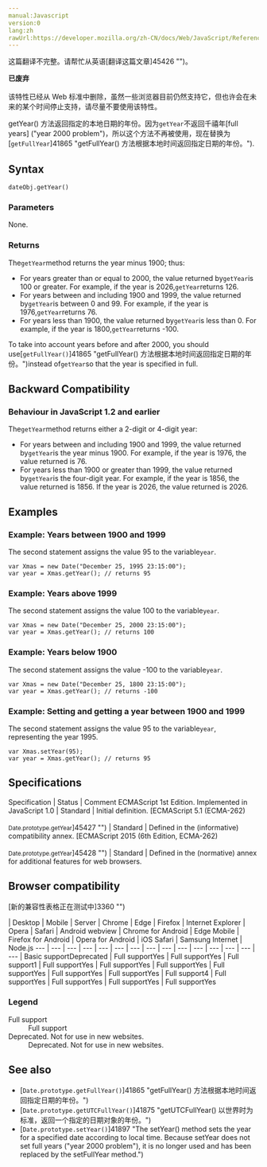 ```yaml
---
manual:Javascript
version:0
lang:zh
rawUrl:https://developer.mozilla.org/zh-CN/docs/Web/JavaScript/Reference/Global_Objects/Date/getYear
---
```




这篇翻译不完整。请帮忙从英语[翻译这篇文章]45426 "")。






**已废弃**<br></br>该特性已经从 Web 标准中删除，虽然一些浏览器目前仍然支持它，但也许会在未来的某个时间停止支持，请尽量不要使用该特性。





getYear() 方法返回指定的本地日期的年份。因为`getYear`不返回千禧年[full years] (&quot;year 2000 problem&quot;)，所以这个方法不再被使用，现在替换为[`getFullYear`]41865 "getFullYear() 方法根据本地时间返回指定日期的年份。").


## Syntax<a name="Syntax"></a>

```
dateObj.getYear() 
```

### Parameters<a name="Parameters"></a>


None.


### Returns<a name="Description"></a>


The`getYear`method returns the year minus 1900; thus:


* For years greater than or equal to 2000, the value returned by`getYear`is 100 or greater. For example, if the year is 2026,`getYear`returns 126.
* For years between and including 1900 and 1999, the value returned by`getYear`is between 0 and 99. For example, if the year is 1976,`getYear`returns 76.
* For years less than 1900, the value returned by`getYear`is less than 0. For example, if the year is 1800,`getYear`returns -100.


To take into account years before and after 2000, you should use[`getFullYear()`]41865 "getFullYear() 方法根据本地时间返回指定日期的年份。")instead of`getYear`so that the year is specified in full.


## Backward Compatibility<a name="Backward_Compatibility"></a>

### Behaviour in JavaScript 1.2 and earlier<a name="JavaScript_1.2_and_earlier"></a>


The`getYear`method returns either a 2-digit or 4-digit year:


* For years between and including 1900 and 1999, the value returned by`getYear`is the year minus 1900. For example, if the year is 1976, the value returned is 76.
* For years less than 1900 or greater than 1999, the value returned by`getYear`is the four-digit year. For example, if the year is 1856, the value returned is 1856. If the year is 2026, the value returned is 2026.

## Examples<a name="Examples"></a>

### Example: Years between 1900 and 1999<a name="Example:_Years_between_1900_and_1999"></a>


The second statement assigns the value 95 to the variable`year`.


```
var Xmas = new Date("December 25, 1995 23:15:00");
var year = Xmas.getYear(); // returns 95
```

### Example: Years above 1999<a name="Example:_Years_above_1999"></a>


The second statement assigns the value 100 to the variable`year`.


```
var Xmas = new Date("December 25, 2000 23:15:00");
var year = Xmas.getYear(); // returns 100
```

### Example: Years below 1900<a name="Example:_Years_below_1900"></a>


The second statement assigns the value -100 to the variable`year`.


```
var Xmas = new Date("December 25, 1800 23:15:00");
var year = Xmas.getYear(); // returns -100
```

### Example: Setting and getting a year between 1900 and 1999<a name="Example:_Setting_and_getting_a_year_between_1900_and_1999"></a>


The second statement assigns the value 95 to the variable`year`, representing the year 1995.


```
var Xmas.setYear(95);
var year = Xmas.getYear(); // returns 95
```

## Specifications<a name="Specifications"></a>

Specification | Status | Comment 
ECMAScript 1st Edition. Implemented in JavaScript 1.0 | Standard | Initial definition. 
[ECMAScript 5.1 (ECMA-262)<br></br><small>Date.prototype.getYear</small>]45427 "") | Standard | Defined in the (informative) compatibility annex. 
[ECMAScript 2015 (6th Edition, ECMA-262)<br></br><small>Date.prototype.getYear</small>]45428 "") | Standard | Defined in the (normative) annex for additional features for web browsers. 


## Browser compatibility<a name="Browser_compatibility"></a>
[新的兼容性表格正在测试中<i></i>]3360 "")

 | <abbr>Desktop<i></i></abbr> | <abbr>Mobile<i></i></abbr> | <abbr>Server<i></i></abbr> 
 | <abbr>Chrome<i></i></abbr> | <abbr>Edge<i></i></abbr> | <abbr>Firefox<i></i></abbr> | <abbr>Internet Explorer<i></i></abbr> | <abbr>Opera<i></i></abbr> | <abbr>Safari<i></i></abbr> | <abbr>Android webview<i></i></abbr> | <abbr>Chrome for Android<i></i></abbr> | <abbr>Edge Mobile<i></i></abbr> | <abbr>Firefox for Android<i></i></abbr> | <abbr>Opera for Android<i></i></abbr> | <abbr>iOS Safari<i></i></abbr> | <abbr>Samsung Internet<i></i></abbr> | <abbr>Node.js<i></i></abbr> 
 ---  |  ---  |  ---  |  ---  |  ---  |  ---  |  ---  |  ---  |  ---  |  ---  |  ---  |  ---  |  ---  |  ---  |  ---  | 
Basic support<abbr>Deprecated<i></i></abbr> | <abbr>Full support</abbr>Yes | <abbr>Full support</abbr>Yes | <abbr>Full support</abbr>1 | <abbr>Full support</abbr>Yes | <abbr>Full support</abbr>Yes | <abbr>Full support</abbr>Yes | <abbr>Full support</abbr>Yes | <abbr>Full support</abbr>Yes | <abbr>Full support</abbr>Yes | <abbr>Full support</abbr>4 | <abbr>Full support</abbr>Yes | <abbr>Full support</abbr>Yes | <abbr>Full support</abbr>Yes | <abbr>Full support</abbr>Yes 


### Legend<a name="Legend"></a>
<dl><dt id=''><abbr>Full support</abbr></dt><dd>Full support</dd><dt id=''><abbr>Deprecated. Not for use in new websites.<i></i></abbr></dt><dd>Deprecated. Not for use in new websites.</dd></dl>

## See also<a name="See_Also"></a>

* [`Date.prototype.getFullYear()`]41865 "getFullYear() 方法根据本地时间返回指定日期的年份。")
* [`Date.prototype.getUTCFullYear()`]41875 "getUTCFullYear() 以世界时为标准，返回一个指定的日期对象的年份。")
* [`Date.prototype.setYear()`]41897 "The setYear() method sets the year for a specified date according to local time. Because setYear does not set full years ("year 2000 problem"), it is no longer used and has been replaced by the setFullYear method.")



